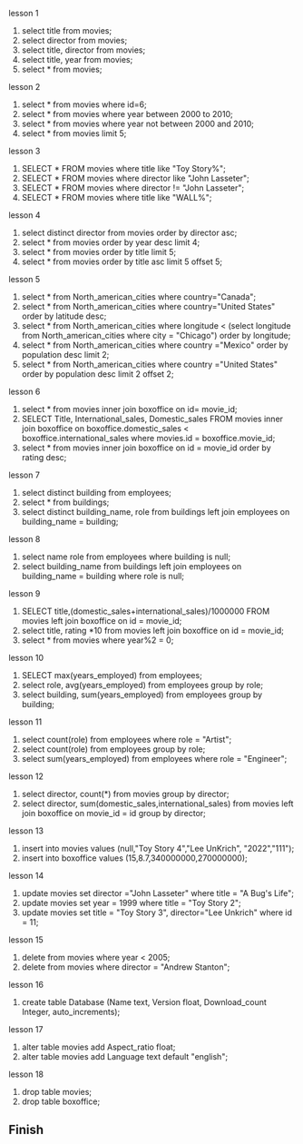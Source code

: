 lesson 1
1. select title from movies;
2. select director from movies;
3. select title, director from movies;
4. select title, year from movies;
5. select * from movies;

lesson 2
1. select * from movies where id=6;
2. select * from movies where year between 2000 to 2010;
3. select * from movies where year not between 2000 and 2010;
4. select * from movies limit 5;

lesson 3
1. SELECT * FROM movies where title like "Toy Story%";
2. SELECT * FROM movies where director like "John Lasseter";
3. SELECT * FROM movies where director != "John Lasseter";
4. SELECT * FROM movies where title like "WALL%";

lesson 4
1. select distinct director from movies order by director asc;
2. select * from movies order by year desc limit 4;
3. select * from movies order by title limit 5;
4. select * from movies order by title asc limit 5 offset 5;

lesson 5
1. select * from North_american_cities where country="Canada";
2. select * from North_american_cities where country="United States" order by latitude desc;
3. select * from North_american_cities where longitude < (select longitude from North_american_cities where city = "Chicago") order by longitude;
4. select * from North_american_cities where country ="Mexico" order by population desc limit 2;
5. select * from North_american_cities where country ="United States" order by population desc limit 2 offset 2;

lesson 6
1. select * from movies inner join boxoffice on id= movie_id;
2. SELECT Title, International_sales, Domestic_sales FROM movies  inner join boxoffice on boxoffice.domestic_sales < boxoffice.international_sales where movies.id = boxoffice.movie_id;
3. select * from movies inner join boxoffice on id = movie_id order by rating desc;

lesson 7
1. select distinct building from employees;
2. select * from buildings;
3. select distinct building_name, role from buildings left join employees on building_name = building;

lesson 8
1. select name role from employees where building is null;
2. select building_name from buildings left join employees on building_name = building where role is null;

lesson 9
1. SELECT title,(domestic_sales+international_sales)/1000000 FROM movies left join boxoffice on id = movie_id;
2. select title, rating *10 from movies left join boxoffice on id = movie_id;
3. select * from movies where year%2 = 0;

lesson 10
1. SELECT max(years_employed) from employees;
2. select role, avg(years_employed) from employees group by role;
3. select building, sum(years_employed) from employees group by building;

lesson 11
1. select count(role) from employees where role = "Artist";
2. select count(role) from employees group by role;
3. select sum(years_employed) from employees where role = "Engineer";

lesson 12
1. select director, count(*) from movies group by director;
2. select director, sum(domestic_sales,international_sales) from movies left join boxoffice on movie_id = id group by director;

lesson 13
1. insert into movies values (null,"Toy Story 4","Lee UnKrich", "2022","111");
2. insert into boxoffice values (15,8.7,340000000,270000000);

lesson 14
1. update movies set director ="John Lasseter" where title = "A Bug's Life";
2. update movies set year = 1999 where title = "Toy Story 2";
3. update movies set title = "Toy Story 3", director="Lee Unkrich" where id = 11;

lesson 15
1. delete from movies where year < 2005;
2. delete from movies where director = "Andrew Stanton";

lesson 16
1. create table Database (Name text, Version float, Download_count Integer, auto_increments);

lesson 17
1. alter table movies add Aspect_ratio float;
2. alter table movies add Language text default "english";

lesson 18
1. drop table movies;
2. drop table boxoffice;

<h2>Finish</h2>

